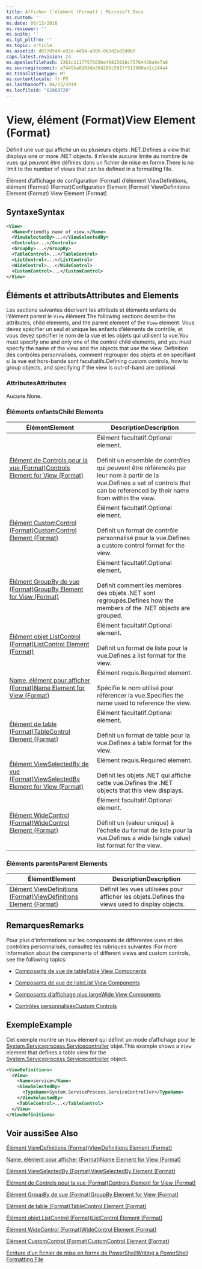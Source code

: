 ```yaml
---
title: Afficher l’élément (Format) | Microsoft Docs
ms.custom: ''
ms.date: 09/13/2016
ms.reviewer: ''
ms.suite: ''
ms.tgt_pltfrm: ''
ms.topic: article
ms.assetid: d837d5d4-ed2e-4d84-a306-0b5d2ad2d0bf
caps.latest.revision: 24
ms.openlocfilehash: 2361c1117757569bef0815018c75764430a9e7a8
ms.sourcegitcommit: e7445ba8203da304286c591ff513900ad1c244a4
ms.translationtype: MT
ms.contentlocale: fr-FR
ms.lasthandoff: 04/23/2019
ms.locfileid: "62083720"
---
```

# <a name="view-element-format"></a><span data-ttu-id="4d5eb-102">View, élément (Format)</span><span class="sxs-lookup"><span data-stu-id="4d5eb-102">View Element (Format)</span></span>

<span data-ttu-id="4d5eb-103">Définit une vue qui affiche un ou plusieurs objets .NET.</span><span class="sxs-lookup"><span data-stu-id="4d5eb-103">Defines a view that displays one or more .NET objects.</span></span> <span data-ttu-id="4d5eb-104">Il n’existe aucune limite au nombre de vues qui peuvent être définies dans un fichier de mise en forme.</span><span class="sxs-lookup"><span data-stu-id="4d5eb-104">There is no limit to the number of views that can be defined in a formatting file.</span></span>

<span data-ttu-id="4d5eb-105">Élément d’affichage de configuration (Format) d’élément ViewDefinitions, élément (Format) (Format)</span><span class="sxs-lookup"><span data-stu-id="4d5eb-105">Configuration Element (Format) ViewDefinitions Element (Format) View Element (Format)</span></span>

## <a name="syntax"></a><span data-ttu-id="4d5eb-106">Syntaxe</span><span class="sxs-lookup"><span data-stu-id="4d5eb-106">Syntax</span></span>

```xml
<View>
  <Name>Friendly name of view.</Name>
  <ViewSelectedBy>...</ViewSelectedBy>
  <Controls>...</Controls>
  <GroupBy>...</GroupBy>
  <TableControl>...</TableControl>
  <ListControl>...</ListControl>
  <WideControl>...</WideControl>
  <CustomControl>...</CustomControl>
</View>
```

## <a name="attributes-and-elements"></a><span data-ttu-id="4d5eb-107">Éléments et attributs</span><span class="sxs-lookup"><span data-stu-id="4d5eb-107">Attributes and Elements</span></span>

<span data-ttu-id="4d5eb-108">Les sections suivantes décrivent les attributs et éléments enfants de l’élément parent le `View` élément.</span><span class="sxs-lookup"><span data-stu-id="4d5eb-108">The following sections describe the attributes, child elements, and the parent element of the `View` element.</span></span> <span data-ttu-id="4d5eb-109">Vous devez spécifier un seul et unique les enfants d’éléments de contrôle, et vous devez spécifier le nom de la vue et les objets qui utilisent la vue.</span><span class="sxs-lookup"><span data-stu-id="4d5eb-109">You must specify one and only one of the control child elements, and you must specify the name of the view and the objects that use the view.</span></span> <span data-ttu-id="4d5eb-110">Définition des contrôles personnalisés, comment regrouper des objets et en spécifiant si la vue est hors-bande sont facultatifs.</span><span class="sxs-lookup"><span data-stu-id="4d5eb-110">Defining custom controls, how to group objects, and specifying if the view is out-of-band are optional.</span></span>

### <a name="attributes"></a><span data-ttu-id="4d5eb-111">Attributes</span><span class="sxs-lookup"><span data-stu-id="4d5eb-111">Attributes</span></span>

<span data-ttu-id="4d5eb-112">Aucune.</span><span class="sxs-lookup"><span data-stu-id="4d5eb-112">None.</span></span>

### <a name="child-elements"></a><span data-ttu-id="4d5eb-113">Éléments enfants</span><span class="sxs-lookup"><span data-stu-id="4d5eb-113">Child Elements</span></span>

|<span data-ttu-id="4d5eb-114">Élément</span><span class="sxs-lookup"><span data-stu-id="4d5eb-114">Element</span></span>|<span data-ttu-id="4d5eb-115">Description</span><span class="sxs-lookup"><span data-stu-id="4d5eb-115">Description</span></span>|
|-------------|-----------------|
|[<span data-ttu-id="4d5eb-116">Élément de Controls pour la vue (Format)</span><span class="sxs-lookup"><span data-stu-id="4d5eb-116">Controls Element for View (Format)</span></span>](./controls-element-for-view-format.md)|<span data-ttu-id="4d5eb-117">Élément facultatif.</span><span class="sxs-lookup"><span data-stu-id="4d5eb-117">Optional element.</span></span><br /><br /> <span data-ttu-id="4d5eb-118">Définit un ensemble de contrôles qui peuvent être référencés par leur nom à partir de la vue.</span><span class="sxs-lookup"><span data-stu-id="4d5eb-118">Defines a set of controls that can be referenced by their name from within the view.</span></span>|
|[<span data-ttu-id="4d5eb-119">Élément CustomControl (Format)</span><span class="sxs-lookup"><span data-stu-id="4d5eb-119">CustomControl Element (Format)</span></span>](./customcontrol-element-for-groupby-format.md)|<span data-ttu-id="4d5eb-120">Élément facultatif.</span><span class="sxs-lookup"><span data-stu-id="4d5eb-120">Optional element.</span></span><br /><br /> <span data-ttu-id="4d5eb-121">Définit un format de contrôle personnalisé pour la vue.</span><span class="sxs-lookup"><span data-stu-id="4d5eb-121">Defines a custom control format for the view.</span></span>|
|[<span data-ttu-id="4d5eb-122">Élément GroupBy de vue (Format)</span><span class="sxs-lookup"><span data-stu-id="4d5eb-122">GroupBy Element for View (Format)</span></span>](./groupby-element-for-view-format.md)|<span data-ttu-id="4d5eb-123">Élément facultatif.</span><span class="sxs-lookup"><span data-stu-id="4d5eb-123">Optional element.</span></span><br /><br /> <span data-ttu-id="4d5eb-124">Définit comment les membres des objets .NET sont regroupés.</span><span class="sxs-lookup"><span data-stu-id="4d5eb-124">Defines how the members of the .NET objects are grouped.</span></span>|
|[<span data-ttu-id="4d5eb-125">Élément objet ListControl (Format)</span><span class="sxs-lookup"><span data-stu-id="4d5eb-125">ListControl Element (Format)</span></span>](./listcontrol-element-format.md)|<span data-ttu-id="4d5eb-126">Élément facultatif.</span><span class="sxs-lookup"><span data-stu-id="4d5eb-126">Optional element.</span></span><br /><br /> <span data-ttu-id="4d5eb-127">Définit un format de liste pour la vue.</span><span class="sxs-lookup"><span data-stu-id="4d5eb-127">Defines a list format for the view.</span></span>|
|[<span data-ttu-id="4d5eb-128">Name, élément pour afficher (Format)</span><span class="sxs-lookup"><span data-stu-id="4d5eb-128">Name Element for View (Format)</span></span>](./name-element-for-view-format.md)|<span data-ttu-id="4d5eb-129">Élément requis.</span><span class="sxs-lookup"><span data-stu-id="4d5eb-129">Required element.</span></span><br /><br /> <span data-ttu-id="4d5eb-130">Spécifie le nom utilisé pour référencer la vue.</span><span class="sxs-lookup"><span data-stu-id="4d5eb-130">Specifies the name used to reference the view.</span></span>|
|[<span data-ttu-id="4d5eb-131">Élément de table (Format)</span><span class="sxs-lookup"><span data-stu-id="4d5eb-131">TableControl Element (Format)</span></span>](./tablecontrol-element-format.md)|<span data-ttu-id="4d5eb-132">Élément facultatif.</span><span class="sxs-lookup"><span data-stu-id="4d5eb-132">Optional element.</span></span><br /><br /> <span data-ttu-id="4d5eb-133">Définit un format de table pour la vue.</span><span class="sxs-lookup"><span data-stu-id="4d5eb-133">Defines a table format for the view.</span></span>|
|[<span data-ttu-id="4d5eb-134">Élément ViewSelectedBy de vue (Format)</span><span class="sxs-lookup"><span data-stu-id="4d5eb-134">ViewSelectedBy Element for View (Format)</span></span>](./viewselectedby-element-format.md)|<span data-ttu-id="4d5eb-135">Élément requis.</span><span class="sxs-lookup"><span data-stu-id="4d5eb-135">Required element.</span></span><br /><br /> <span data-ttu-id="4d5eb-136">Définit les objets .NET qui affiche cette vue.</span><span class="sxs-lookup"><span data-stu-id="4d5eb-136">Defines the .NET objects that this view displays.</span></span>|
|[<span data-ttu-id="4d5eb-137">Élément WideControl (Format)</span><span class="sxs-lookup"><span data-stu-id="4d5eb-137">WideControl Element (Format)</span></span>](./widecontrol-element-format.md)|<span data-ttu-id="4d5eb-138">Élément facultatif.</span><span class="sxs-lookup"><span data-stu-id="4d5eb-138">Optional element.</span></span><br /><br /> <span data-ttu-id="4d5eb-139">Définit un (valeur unique) à l’échelle du format de liste pour la vue.</span><span class="sxs-lookup"><span data-stu-id="4d5eb-139">Defines a wide (single value) list format for the view.</span></span>|

### <a name="parent-elements"></a><span data-ttu-id="4d5eb-140">Éléments parents</span><span class="sxs-lookup"><span data-stu-id="4d5eb-140">Parent Elements</span></span>

|<span data-ttu-id="4d5eb-141">Élément</span><span class="sxs-lookup"><span data-stu-id="4d5eb-141">Element</span></span>|<span data-ttu-id="4d5eb-142">Description</span><span class="sxs-lookup"><span data-stu-id="4d5eb-142">Description</span></span>|
|-------------|-----------------|
|[<span data-ttu-id="4d5eb-143">Élément ViewDefinitions (Format)</span><span class="sxs-lookup"><span data-stu-id="4d5eb-143">ViewDefinitions Element (Format)</span></span>](./viewdefinitions-element-format.md)|<span data-ttu-id="4d5eb-144">Définit les vues utilisées pour afficher les objets.</span><span class="sxs-lookup"><span data-stu-id="4d5eb-144">Defines the views used to display objects.</span></span>|

## <a name="remarks"></a><span data-ttu-id="4d5eb-145">Remarques</span><span class="sxs-lookup"><span data-stu-id="4d5eb-145">Remarks</span></span>

<span data-ttu-id="4d5eb-146">Pour plus d’informations sur les composants de différentes vues et des contrôles personnalisés, consultez les rubriques suivantes :</span><span class="sxs-lookup"><span data-stu-id="4d5eb-146">For more information about the components of different views and custom controls, see the following topics:</span></span>

- [<span data-ttu-id="4d5eb-147">Composants de vue de table</span><span class="sxs-lookup"><span data-stu-id="4d5eb-147">Table View Components</span></span>](./creating-a-table-view.md)

- [<span data-ttu-id="4d5eb-148">Composants de vue de liste</span><span class="sxs-lookup"><span data-stu-id="4d5eb-148">List View Components</span></span>](./creating-a-list-view.md)

- [<span data-ttu-id="4d5eb-149">Composants d’affichage plus large</span><span class="sxs-lookup"><span data-stu-id="4d5eb-149">Wide View Components</span></span>](./creating-a-wide-view.md)

- [<span data-ttu-id="4d5eb-150">Contrôles personnalisés</span><span class="sxs-lookup"><span data-stu-id="4d5eb-150">Custom Controls</span></span>](./creating-custom-controls.md)

## <a name="example"></a><span data-ttu-id="4d5eb-151">Exemple</span><span class="sxs-lookup"><span data-stu-id="4d5eb-151">Example</span></span>

<span data-ttu-id="4d5eb-152">Cet exemple montre un `View` élément qui définit un mode d’affichage pour le [System.Serviceprocess.Servicecontroller](/dotnet/api/System.ServiceProcess.ServiceController) objet.</span><span class="sxs-lookup"><span data-stu-id="4d5eb-152">This example shows a `View` element that defines a table view for the [System.Serviceprocess.Servicecontroller](/dotnet/api/System.ServiceProcess.ServiceController) object.</span></span>

```xml
<ViewDefinitions>
  <View>
    <Name>service</Name>
    <ViewSelectedBy>
      <TypeName>System.ServiceProcess.ServiceController</TypeName>
    </ViewSelectedBy>
    <TableControl>...</TableControl>
  </View>
</ViewDefinitions>

```

## <a name="see-also"></a><span data-ttu-id="4d5eb-153">Voir aussi</span><span class="sxs-lookup"><span data-stu-id="4d5eb-153">See Also</span></span>

[<span data-ttu-id="4d5eb-154">Élément ViewDefinitions (Format)</span><span class="sxs-lookup"><span data-stu-id="4d5eb-154">ViewDefinitions Element (Format)</span></span>](./viewdefinitions-element-format.md)

[<span data-ttu-id="4d5eb-155">Name, élément pour afficher (Format)</span><span class="sxs-lookup"><span data-stu-id="4d5eb-155">Name Element for View (Format)</span></span>](./name-element-for-view-format.md)

[<span data-ttu-id="4d5eb-156">Élément ViewSelectedBy (Format)</span><span class="sxs-lookup"><span data-stu-id="4d5eb-156">ViewSelectedBy Element (Format)</span></span>](./viewselectedby-element-format.md)

[<span data-ttu-id="4d5eb-157">Élément de Controls pour la vue (Format)</span><span class="sxs-lookup"><span data-stu-id="4d5eb-157">Controls Element for View (Format)</span></span>](./controls-element-for-view-format.md)

[<span data-ttu-id="4d5eb-158">Élément GroupBy de vue (Format)</span><span class="sxs-lookup"><span data-stu-id="4d5eb-158">GroupBy Element for View (Format)</span></span>](./groupby-element-for-view-format.md)

[<span data-ttu-id="4d5eb-159">Élément de table (Format)</span><span class="sxs-lookup"><span data-stu-id="4d5eb-159">TableControl Element (Format)</span></span>](./tablecontrol-element-format.md)

[<span data-ttu-id="4d5eb-160">Élément objet ListControl (Format)</span><span class="sxs-lookup"><span data-stu-id="4d5eb-160">ListControl Element (Format)</span></span>](./listcontrol-element-format.md)

[<span data-ttu-id="4d5eb-161">Élément WideControl (Format)</span><span class="sxs-lookup"><span data-stu-id="4d5eb-161">WideControl Element (Format)</span></span>](./widecontrol-element-format.md)

[<span data-ttu-id="4d5eb-162">Élément CustomControl (Format)</span><span class="sxs-lookup"><span data-stu-id="4d5eb-162">CustomControl Element (Format)</span></span>](./customcontrol-element-for-groupby-format.md)

[<span data-ttu-id="4d5eb-163">Écriture d’un fichier de mise en forme de PowerShell</span><span class="sxs-lookup"><span data-stu-id="4d5eb-163">Writing a PowerShell Formatting File</span></span>](./writing-a-powershell-formatting-file.md)
